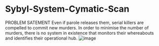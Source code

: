 # Sybyl-System-Cymatic-Scan
PROBLEM SATEMENT Even if parole releases them, serial killers are compelled to commit new murders. In order to minimise the number of murders, there is no system in existence that monitors their whereabouts and identifies their operational hub.
![image](https://user-images.githubusercontent.com/55629425/203612408-5cdde751-7511-42b5-963d-37edb0a953e9.png)
